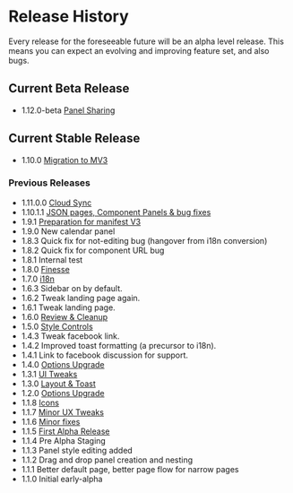 # Release History

Every release for the foreseeable future will be an alpha level release.  This means you can expect an evolving and improving feature set, and also bugs.

## Current Beta Release

* 1.12.0-beta [Panel Sharing](https://github.com/ear1grey/structured-start-tab/milestone/24?closed=1)

## Current Stable Release

* 1.10.0 [Migration to MV3](https://github.com/ear1grey/structured-start-tab/milestone/20?closed=1)

### Previous Releases

* 1.11.0.0 [Cloud Sync](https://github.com/ear1grey/structured-start-tab/milestone/23?closed=1)
* 1.10.1.1 [JSON pages, Component Panels & bug fixes](https://github.com/ear1grey/structured-start-tab/milestone/22?closed=1)
* 1.9.1 [Preparation for manifest V3](https://github.com/ear1grey/structured-start-tab/milestone/21?closed=1)
* 1.9.0 New calendar panel
* 1.8.3 Quick fix for not-editing bug (hangover from i18n conversion)
* 1.8.2 Quick fix for component URL bug
* 1.8.1 Internal test
* 1.8.0 [Finesse](https://github.com/ear1grey/structured-start-tab/milestone/14?closed=1)
* 1.7.0 [i18n](https://github.com/ear1grey/structured-start-tab/milestone/17)
* 1.6.3 Sidebar on by default.
* 1.6.2 Tweak landing page again.
* 1.6.1 Tweak landing page.
* 1.6.0 [Review & Cleanup](https://github.com/ear1grey/structured-start-tab/milestone/15?closed=1)
* 1.5.0 [Style Controls](https://github.com/ear1grey/structured-start-tab/milestone/8?closed=1)
* 1.4.3 Tweak facebook link.
* 1.4.2 Improved toast formatting (a precursor to i18n).
* 1.4.1 Link to facebook discussion for support.
* 1.4.0 [Options Upgrade](https://github.com/ear1grey/structured-start-tab/milestone/13?closed=1)
* 1.3.1 [UI Tweaks](https://github.com/ear1grey/structured-start-tab/milestone/10?closed=1)
* 1.3.0 [Layout & Toast](https://github.com/ear1grey/structured-start-tab/milestone/6?closed=1)
* 1.2.0 [Options Upgrade](https://github.com/ear1grey/structured-start-tab/milestone/4?closed=1)
* 1.1.8 [Icons](https://github.com/ear1grey/structured-start-tab/milestone/7?closed=1)
* 1.1.7 [Minor UX Tweaks](https://github.com/ear1grey/structured-start-tab/milestone/3?closed=1)
* 1.1.6 [Minor fixes](https://github.com/ear1grey/structured-start-tab/milestone/2?closed=1)
* 1.1.5 [First Alpha Release](https://github.com/ear1grey/structured-start-tab/milestone/1?closed=1)
* 1.1.4 Pre Alpha Staging
* 1.1.3 Panel style editing added
* 1.1.2 Drag and drop panel creation and nesting
* 1.1.1 Better default page, better page flow for narrow pages
* 1.1.0 Initial early-alpha
